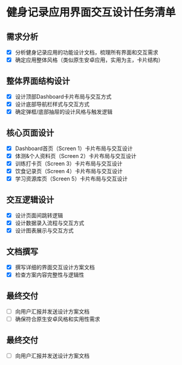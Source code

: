 # 健身记录应用界面交互设计任务清单

## 需求分析
- [x] 分析健身记录应用的功能设计文档，梳理所有界面和交互需求
- [x] 确定应用整体风格（类似原生安卓应用，实用为主，卡片结构）

## 整体界面结构设计
- [x] 设计顶部Dashboard卡片布局与交互方式
- [x] 设计底部导航栏样式与交互方式
- [x] 确定弹框/底部抽屉的设计风格与触发逻辑

## 核心页面设计
- [x] Dashboard首页（Screen 1）卡片布局与交互设计
- [x] 体测&个人资料页（Screen 2）卡片布局与交互设计
- [x] 训练打卡页（Screen 3）卡片布局与交互设计
- [x] 饮食记录页（Screen 4）卡片布局与交互设计
- [x] 学习资源库页（Screen 5）卡片布局与交互设计

## 交互逻辑设计
- [x] 设计页面间跳转逻辑
- [x] 设计数据录入流程与交互方式
- [x] 设计图表展示与交互方式

## 文档撰写
- [x] 撰写详细的界面交互设计方案文档
- [x] 检查方案内容完整性与逻辑性

## 最终交付
- [ ] 向用户汇报并发送设计方案文档
- [ ] 确保符合原生安卓风格和实用性需求

## 最终交付
- [ ] 向用户汇报并发送设计方案文档
